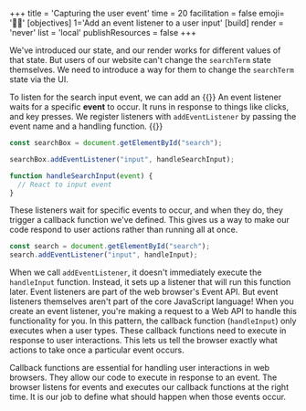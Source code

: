 +++
title = 'Capturing the user event'
time = 20
facilitation = false
emoji= '🦻🏻'
[objectives]
    1='Add an event listener to a user input'
[build]
  render = 'never'
  list = 'local'
  publishResources = false
+++

We've introduced our state, and our render works for different values of that state. But users of our website can't change the `searchTerm` state themselves. We need to introduce a way for them to change the `searchTerm` state via the UI.

To listen for the search input event, we can add an {{<tooltip title="event listener">}} An event listener waits for a specific **event** to occur. It runs in response to things like clicks, and key presses. We register listeners with <code>addEventListener</code> by passing the event name and a handling function. {{</tooltip>}}

```js
const searchBox = document.getElementById("search");

searchBox.addEventListener("input", handleSearchInput);

function handleSearchInput(event) {
  // React to input event
}
```

These listeners wait for specific events to occur, and when they do, they trigger a callback function we've defined. This gives us a way to make our code respond to user actions rather than running all at once.

```js
const search = document.getElementById("search");
search.addEventListener("input", handleInput);
```

When we call `addEventListener`, it doesn't immediately execute the `handleInput` function. Instead, it sets up a listener that will run this function later. Event listeners are part of the web browser's Event API. But event listeners themselves aren't part of the core JavaScript language! When you create an event listener, you're making a request to a Web API to handle this functionality for you. In this pattern, the callback function (`handleInput`) only executes when a user types. These callback functions need to execute in response to user interactions. This lets us tell the browser exactly what actions to take once a particular event occurs.

Callback functions are essential for handling user interactions in web browsers. They allow our code to execute in response to an event. The browser listens for events and executes our callback functions at the right time. It is our job to define what should happen when those events occur.

